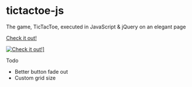 # tictactoe-js
The game, TicTacToe, executed in JavaScript & jQuery on an elegant page

[Check it out!](http://i.imgur.com/tFT63BU.png)

<a href="https://lucaschilders.github.io/tictactoe-js/" rel="">![Check it out!](http://i.imgur.com/tFT63BU.png)]</a>

Todo
* Better button fade out
* Custom grid size
